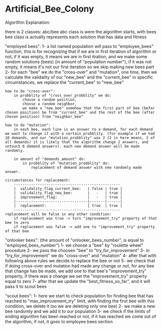 # Artificial_Bee_Colony

Algorithm Explanation:

there is 2 classes: abc/bee
abc class is were the algorithm starts, with bees
bee class is actually represents each solution that has data and fitness

"employed bees":
1- a list named population will pass to "employee_bees" function, this is for recognizing that if we are in first iteration of algorithm or not, if it was empty, it means we are in first itration, and we make some random solutions (bees) (in amount of "population number"), if it was not empty, it means it's not our first iteration so we skip making new bees part
2- for each "bee" we do the "cross-over" and "mutation", one time, then we calculate the validality of our "new_bee" and the "current_bee" in specific circumstances, we replace the "current_bee" to "new_bee"

    how to do "cross-over":
        in probblity of "cross_over_probblity" we do:
            choose a random position,
            choose a random neighbor,
            we make a "new_bee" somehow that the first part of bee (befor chosen position) be from "current_bee" and the rest of the bee (after chosen position) from "neighbor_bee"

    how to do "mutation":
        in each bee, each line is an answer to a demand, for each demand we want to change it with a certain probblity. (for example if we had 10 demands, and our "mutation_probblity" was 2 (2 in here means, 2 of all demands) it is likely that the algorithm change 2 answers, and untouch 8 demand answers). each new demand answer will be made randomly.

        in amount of "demands_amount" do:
            in probblity of "mutation_probblity" do:
                replacement of demand answer with new randomly made answer.

    circumstances for replacement:
        -------------------------------------------------
        |  validality_flag_current_bee:   | false | true |
        |  validality_flag_new_bee:       |   -   | true |
        |  improvement_flag:              |   -   | true |
        |---------------------------------|-------|------|
        |  replacement:                   | true  | true |
        -------------------------------------------------
    replacement will be false in any other condition:
        if replacement was true -> turn "improvement_try" property of that bee to zero
        if replacement was false -> add one to "improvement_try" property of that bee


"onlooker bees": (the amount of "onlooker_bees_number", is equal to "employed_bees_number")
1- we choose a "bee" by "roulette wheel" procedure
2- we pass the choosen "bee" to "try_for_improvement"
3- in "try_for_improvement" we do "cross-over" and "mutation"
4- after that with following above rules we decide to replace the bee or not
5- we check that if doing cross-over and mutation had made any change or not, for any bee that change has be made, we add one to that bee's "improvement_try" property, if there was a change we set the "improvement_try" property equal to zero
7- after that we update the "best_fitness_so_far", and it will pass it to scout bees

"scout bees":
1- here we start to check population for finding bee that has reached to "max_improvement_try" limit, with finding the first bee with this condition, we delete it (so we are deleting only one bee)
2- we make a new bee randomly and we add it to our population
3- we check if the limits of ending algorithm has been reached or not, if it has reached we come out of the algorithm, if not, it goes to employee bees section